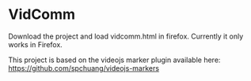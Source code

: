 # VidComm

Download the project and load vidcomm.html in firefox. Currently it only works in Firefox.

This project is based on the videojs marker plugin available here: https://github.com/spchuang/videojs-markers
